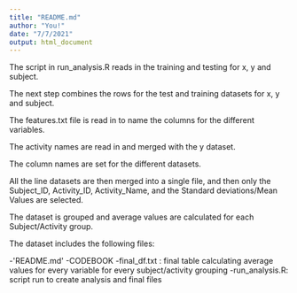 ```yaml
---
title: "README.md"
author: "You!"
date: "7/7/2021"
output: html_document
---
```


The script in run_analysis.R reads in the training and testing for x, y and subject.

The next step combines the rows for the test and training datasets for x, y and subject.

The features.txt file is read in to name the columns for the different variables.

The activity names are read in and merged with the y dataset.

The column names are set for the different datasets.

All the line datasets are then merged into a single file, and then only the Subject_ID, Activity_ID, Activity_Name, and the Standard deviations/Mean Values are selected.

The dataset is grouped and average values are calculated for each Subject/Activity group.

The dataset includes the following files:

-'README.md'
-CODEBOOK
-final_df.txt : final table calculating average values for every variable for every subject/activity grouping
-run_analysis.R: script run to create analysis and final files
